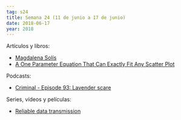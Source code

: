 ```yaml
---
tag: s24
title: Semana 24 (11 de junio a 17 de junio)
date: 2018-06-17
year: 2018
---
```


Artículos y libros:

- [Magdalena Solís](https://en.wikipedia.org/wiki/Magdalena_Sol%C3%ADs)
- [A One Parameter Equation That Can Exactly Fit Any Scatter Plot](https://marginalrevolution.com/marginalrevolution/2018/05/one-parameter-equation-can-exactly-fit-scatter-plot.html)

Podcasts:

- [Criminal - Episode 93: Lavender scare](https://thisiscriminal.com/episode-93-lavender-scare-06-15-2018/)

Series, vídeos y películas:

- [Reliable data transmission](https://www.youtube.com/watch?v=eq5YpKHXJDM)


